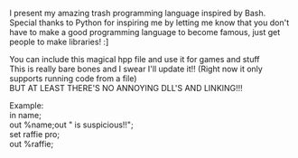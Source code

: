 I present my amazing trash programming language inspired by Bash.
Special thanks to Python for inspiring me by letting me know that you don't have to make a good programming language to become famous,
just get people to make libraries! :]

You can include this magical hpp file and use it for games and stuff  
This is really bare bones and I swear I'll update it!! (Right now it only supports running code from a file)  
BUT AT LEAST THERE'S NO ANNOYING DLL'S AND LINKING!!!
  
Example:  
in name;  
out %name;out " is suspicious!!";  
set raffie pro;  
out %raffie;
